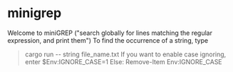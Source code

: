 # minigrep
Welcome to miniGREP ("search globally for lines matching the regular expression, and print them")
To find the occurrence of a string, type
  > cargo run -- string file_name.txt
If you want to enable case ignoring, enter 
  > $Env:IGNORE_CASE=1
Else: 
  > Remove-Item Env:IGNORE_CASE
